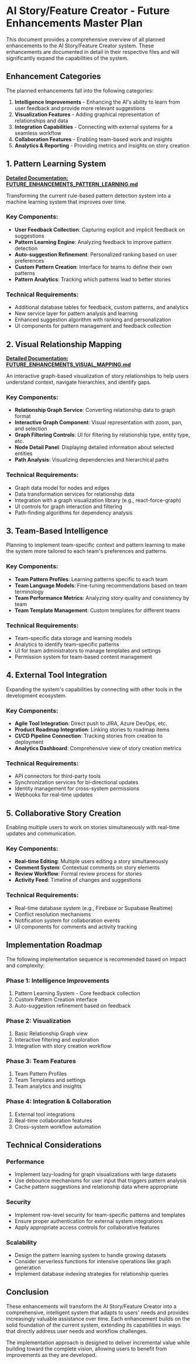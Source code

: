 # AI Story/Feature Creator - Future Enhancements Master Plan

This document provides a comprehensive overview of all planned enhancements to the AI Story/Feature Creator system. These enhancements are documented in detail in their respective files and will significantly expand the capabilities of the system.

## Enhancement Categories

The planned enhancements fall into the following categories:

1. **Intelligence Improvements** - Enhancing the AI's ability to learn from user feedback and provide more relevant suggestions
2. **Visualization Features** - Adding graphical representation of relationships and data
3. **Integration Capabilities** - Connecting with external systems for a seamless workflow
4. **Collaboration Features** - Enabling team-based work and insights
5. **Analytics & Reporting** - Providing metrics and insights on story creation

## 1. Pattern Learning System

**[Detailed Documentation: FUTURE_ENHANCEMENTS_PATTERN_LEARNING.md](FUTURE_ENHANCEMENTS_PATTERN_LEARNING.md)**

Transforming the current rule-based pattern detection system into a machine learning system that improves over time.

### Key Components:

- **User Feedback Collection**: Capturing explicit and implicit feedback on suggestions
- **Pattern Learning Engine**: Analyzing feedback to improve pattern detection
- **Auto-suggestion Refinement**: Personalized ranking based on user preferences
- **Custom Pattern Creation**: Interface for teams to define their own patterns
- **Pattern Analytics**: Tracking which patterns lead to better stories

### Technical Requirements:

- Additional database tables for feedback, custom patterns, and analytics
- New service layer for pattern analysis and learning
- Enhanced suggestion algorithm with ranking and personalization
- UI components for pattern management and feedback collection

## 2. Visual Relationship Mapping

**[Detailed Documentation: FUTURE_ENHANCEMENTS_VISUAL_MAPPING.md](FUTURE_ENHANCEMENTS_VISUAL_MAPPING.md)**

An interactive graph-based visualization of story relationships to help users understand context, navigate hierarchies, and identify gaps.

### Key Components:

- **Relationship Graph Service**: Converting relationship data to graph format
- **Interactive Graph Component**: Visual representation with zoom, pan, and selection
- **Graph Filtering Controls**: UI for filtering by relationship type, entity type, etc.
- **Node Detail Panel**: Displaying detailed information about selected entities
- **Path Analysis**: Visualizing dependencies and hierarchical paths

### Technical Requirements:

- Graph data model for nodes and edges
- Data transformation services for relationship data
- Integration with a graph visualization library (e.g., react-force-graph)
- UI controls for graph interaction and filtering
- Path-finding algorithms for dependency analysis

## 3. Team-Based Intelligence

Planning to implement team-specific context and pattern learning to make the system more tailored to each team's preferences and patterns.

### Key Components:

- **Team Pattern Profiles**: Learning patterns specific to each team
- **Team Language Models**: Fine-tuning recommendations based on team terminology
- **Team Performance Metrics**: Analyzing story quality and consistency by team
- **Team Template Management**: Custom templates for different teams

### Technical Requirements:

- Team-specific data storage and learning models
- Analytics to identify team-specific patterns
- UI for team administrators to manage templates and settings
- Permission system for team-based content management

## 4. External Tool Integration

Expanding the system's capabilities by connecting with other tools in the development ecosystem.

### Key Components:

- **Agile Tool Integration**: Direct push to JIRA, Azure DevOps, etc.
- **Product Roadmap Integration**: Linking stories to roadmap items
- **CI/CD Pipeline Connection**: Tracking stories from creation to deployment
- **Analytics Dashboard**: Comprehensive view of story creation metrics

### Technical Requirements:

- API connectors for third-party tools
- Synchronization services for bi-directional updates
- Identity management for cross-system permissions
- Webhooks for real-time updates

## 5. Collaborative Story Creation

Enabling multiple users to work on stories simultaneously with real-time updates and communication.

### Key Components:

- **Real-time Editing**: Multiple users editing a story simultaneously
- **Comment System**: Contextual comments on story elements
- **Review Workflow**: Formal review process for stories
- **Activity Feed**: Timeline of changes and suggestions

### Technical Requirements:

- Real-time database system (e.g., Firebase or Supabase Realtime)
- Conflict resolution mechanisms
- Notification system for collaboration events
- UI components for comments and activity tracking

## Implementation Roadmap

The following implementation sequence is recommended based on impact and complexity:

### Phase 1: Intelligence Improvements
1. Pattern Learning System - Core feedback collection
2. Custom Pattern Creation interface
3. Auto-suggestion refinement based on feedback

### Phase 2: Visualization
1. Basic Relationship Graph view
2. Interactive filtering and exploration
3. Integration with story creation workflow

### Phase 3: Team Features
1. Team Pattern Profiles
2. Team Templates and settings
3. Team analytics and insights

### Phase 4: Integration & Collaboration
1. External tool integrations
2. Real-time collaboration features
3. Cross-system workflow automation

## Technical Considerations

### Performance
- Implement lazy-loading for graph visualizations with large datasets
- Use debounce mechanisms for user input that triggers pattern analysis
- Cache pattern suggestions and relationship data where appropriate

### Security
- Implement row-level security for team-specific patterns and templates
- Ensure proper authentication for external system integrations
- Apply appropriate access controls for collaborative features

### Scalability
- Design the pattern learning system to handle growing datasets
- Consider serverless functions for intensive operations like graph generation
- Implement database indexing strategies for relationship queries

## Conclusion

These enhancements will transform the AI Story/Feature Creator into a comprehensive, intelligent system that adapts to users' needs and provides increasingly valuable assistance over time. Each enhancement builds on the solid foundation of the current system, extending its capabilities in ways that directly address user needs and workflow challenges.

The implementation approach is designed to deliver incremental value while building toward the complete vision, allowing users to benefit from improvements as they are developed.

